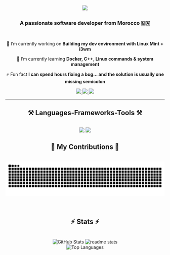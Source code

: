 <h1 align="center">
    <img src="https://readme-typing-svg.herokuapp.com/?font=Righteous&size=35&center=true&vCenter=true&width=500&height=70&duration=4000&lines=Hi+There!+👋;+I'm+Haitam+Kamal!;" />
</h1>

  <h3 align="center">A passionate software developer from Morocco 🇲🇦</h3>

  <br/>

<div align="center" >

🔭 I’m currently working on **Building my dev environment with Linux Mint + i3wm**

🌱 I’m currently learning **Docker, C++, Linux commands & system management**

⚡ Fun fact **I can spend hours fixing a bug... and the solution is usually one missing semicolon**

</div>

<div align="center" >

<a href="mailto:haitamkamal94@gmail.com">
    <img src="https://img.shields.io/badge/Gmail-333333?style=for-the-badge&logo=gmail&logoColor=red" />
</a>

<a href="https://www.linkedin.com/in/haitam-kamal-43b179326/" target="_blank" >
  <img src="https://img.shields.io/badge/LinkedIn-0077B5?style=for-the-badge&logo=linkedin&logoColor=white" target="_blank" />
</a>

<a href="https://haitamkamal.github.io" target="_blank">
     <img src="https://img.shields.io/badge/Portfolio-FF5722?style=for-the-badge&logo=todoist&logoColor=white" target="_blank" /> 
</a> 
</div>

<hr/>

<h2 align="center" > ⚒️ Languages-Frameworks-Tools ⚒️</h2>
<br/>
<div align="center" >
<img src ="https://skillicons.dev/icons?i=react,tailwindcss,html,css,cpp,vscode,github,vite,git,markdown,figma" />
<img src="https://skillicons.dev/icons?i=nodejs,javascript,express,postgres,symfony,prisma" />
</div>

<div align="center">
  <h2>🐍 My Contributions 🐍</h2>
  <br>
<!-- Proudly created with GPRM ( https://gprm.itsvg.in ) -->
<picture>
  <source media="(prefers-color-scheme: dark)" srcset="https://raw.githubusercontent.com/haitamkamal/haitamkamal/output/github-snake-dark.svg" />
  <source media="(prefers-color-scheme: light)" srcset="https://raw.githubusercontent.com/haitamkamal/haitamkamal/output/github-snake.svg" />
  <img alt="github-snake" src="https://raw.githubusercontent.com/haitamkamal/haitamkamal/output/github-snake.svg" />
</picture>
<br/><br/><br/>
</div>

<h2 align="center">⚡ Stats ⚡</h2>
<br>
<div align="center">
  <!-- GitHub Stats -->
  <img width="390" src="https://github-readme-stats.vercel.app/api?username=haitamkamal&theme=dracula&hide_border=false&include_all_commits=false&count_private=false" alt="GitHub Stats" />

  <!-- Streak Stats -->
 <img width="390" src="https://nirzak-streak-stats.vercel.app/?user=haitamkamal&theme=dracula&hide_border=false" alt="readme stats" />
  <br/>

<img src="https://github-readme-stats.vercel.app/api/top-langs/?username=haitamkamal&theme=dracula&hide_border=false&include_all_commits=false&count_private=false&layout=compact" alt="Top Languages">
</div>



